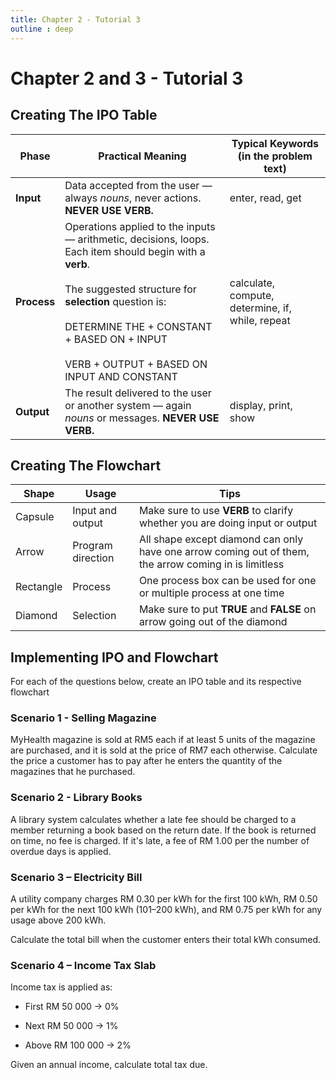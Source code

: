 ```yaml
---
title: Chapter 2 - Tutorial 3
outline : deep
---
```


# Chapter 2 and 3 - Tutorial 3

## Creating The IPO Table  <Badge type="warning" text="Recall" />

| Phase      | Practical Meaning | Typical Keywords (in the problem text) |
|------------|------------------|-----------------------------------------|
| **Input**  | Data accepted from the user — always *nouns*, never actions. **NEVER USE VERB.** | enter, read, get |
| **Process**| Operations applied to the inputs — arithmetic, decisions, loops. Each item should begin with a **verb**.<br><br> The suggested structure for **selection** question is: <br><br> DETERMINE THE + CONSTANT + BASED ON + INPUT<br><br> VERB + OUTPUT + BASED ON INPUT AND CONSTANT  | calculate, compute, determine, if, while, repeat |
| **Output** | The result delivered to the user or another system — again *nouns* or messages. **NEVER USE VERB.** | display, print, show |



## Creating The Flowchart  <Badge type="warning" text="Recall" />

| Shape      | Usage                | Tips                                                                       |
|------------|----------------------|----------------------------------------------------------------------------|
| Capsule    | Input and output     | Make sure to use **VERB** to clarify whether you are doing input or output |
| Arrow      | Program direction    | All shape except diamond can only have one arrow coming out of them, the arrow coming in is limitless |
| Rectangle  | Process              | One process box can be used for one or multiple process at one time        |
| Diamond    | Selection            | Make sure to put **TRUE** and **FALSE** on arrow going out of the diamond  |


## Implementing IPO and Flowchart

For each of the questions below, create an IPO table and its respective flowchart

### Scenario 1 - Selling Magazine <Badge type="tip" text="Question" />

MyHealth magazine is sold at RM5 each if at least 5 units of the magazine are purchased, and it is sold at the price of RM7 each otherwise. Calculate the price a customer has to pay after he enters the quantity of the magazines that he purchased.

### Scenario 2 - Library Books <Badge type="tip" text="Question" />

A library system calculates whether a late fee should be charged to a member returning a book based on the return date. If the book is returned on time, no fee is charged. If it's late, a fee of RM 1.00 per the number of overdue days is applied.

### Scenario 3 – Electricity Bill <Badge type="tip" text="Question" />
A utility company charges RM 0.30 per kWh for the first 100 kWh, RM 0.50 per kWh for the next 100 kWh (101–200 kWh), and RM 0.75 per kWh for any usage above 200 kWh.

Calculate the total bill when the customer enters their total kWh consumed.

### Scenario 4 – Income Tax Slab <Badge type="tip" text="Question" />
Income tax is applied as:

- First RM 50 000 → 0%

- Next RM 50 000 → 1%

- Above RM 100 000 → 2%

Given an annual income, calculate total tax due.


